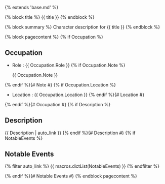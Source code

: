 {% extends 'base.md' %}

{% block title %}
{{ title }}
{% endblock %}

{% block summary %}
Character description for {{ title }}
{% endblock %}

{% block pagecontent %}
{% if Occupation %}
## Occupation

- Role : {{ Occupation.Role }}
{% if Occupation.Note %}

    {{ Occupation.Note }}
    
{% endif %}{# Note #}
{% if Occupation.Location %}
- Location : {{ Occupation.Location }}
{% endif %}{# Location #}

{% endif %}{# Occupation #}
{% if Description %}
## Description

{{ Description | auto_link }}
{% endif %}{# Description #}
{% if NotableEvents %}
## Notable Events

{% filter auto_link %}
{{ macros.dictList(NotableEvents) }}
{% endfilter %}

{% endif %}{# Notable Events #}
{% endblock pagecontent %}

